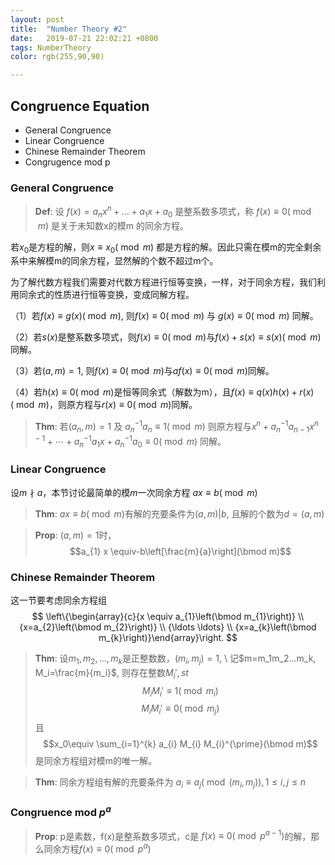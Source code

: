 ```yaml
---
layout: post
title:  "Number Theory #2"
date:   2019-07-21 22:02:21 +0800
tags: NumberTheory
color: rgb(255,90,90)

---
```


## Congruence Equation

+ General Congruence 
+ Linear Congruence
+ Chinese Remainder Theorem
+ Congrugence mod p

### General Congruence

> **Def**: 设 $f(x)=a_nx^n+\ldots +a_1x+a_0$ 是整系数多项式，称 $f(x)\equiv0(\bmod m)$ 是关于未知数x的模m 的同余方程。

若$x_0$是方程的解，则$x\equiv x_0(\bmod m)$ 都是方程的解。因此只需在模m的完全剩余系中来解模m的同余方程，显然解的个数不超过m个。

为了解代数方程我们需要对代数方程进行恒等变换，一样，对于同余方程，我们利用同余式的性质进行恒等变换，变成同解方程。

（1）若$f(x)\equiv g(x)(\bmod m)$, 则$f(x)\equiv0(\bmod m)$ 与 $g(x)\equiv0(\bmod m)$ 同解。

（2）若$s(x)$是整系数多项式，则$f(x)\equiv0(\bmod m)$与$f(x)+s(x)\equiv s(x)(\bmod m)$同解。

（3）若$(a,m)=1$, 则$f(x)\equiv0(\bmod m)$与$af(x)\equiv 0(\bmod m)$同解。

（4）若$h(x)\equiv0(\bmod m)$是恒等同余式（解数为m），且$f(x) \equiv q(x) h(x)+r(x)(\bmod m)$，则原方程与$r(x) \equiv 0(\bmod m)$同解。

> **Thm**: 若$(a_n,m)=1$ 及 $a_n^{-1}a_n\equiv1(\bmod m)$ 则原方程与$x^{n}+a_{n}^{-1} a_{n-1} x^{n-1}+\cdots+a_{n}^{-1} a_{1} x+a_{n}^{-1} a_{0} \equiv 0(\bmod m)$ 同解。

### Linear Congruence

设$m \nmid a$，本节讨论最简单的模$m$一次同余方程 $ax\equiv b(\bmod m)$

> **Thm**: $ax\equiv b(\bmod m)$有解的充要条件为$(a,m)|b$, 且解的个数为$d=(a,m)$

> **Prop**: $(a,m)=1$时，$$a_{1} x \equiv-b\left[\frac{m}{a}\right](\bmod m)$$

### Chinese Remainder Theorem

这一节要考虑同余方程组
$$
\left\{\begin{array}{c}{x \equiv a_{1}\left(\bmod m_{1}\right)} \\ {x=a_{2}\left(\bmod m_{2}\right)} \\ {\ldots \ldots} \\ {x=a_{k}\left(\bmod m_{k}\right)}\end{array}\right.
$$

> **Thm**: 设$m_1, m_2, ... ,m_k$是正整数数，$(m_i,m_j)=1$, \\ 记$m=m_1m_2...m_k, M_i=\frac{m}{m_i}$, 则存在整数$M_i', st$
> 	$$M_iM_i'\equiv1(\bmod m_i)$$
> 	$$M_iM_i'\equiv0(\bmod m_j)$$
> 	且 $$x_0\equiv \sum_{i=1}^{k} a_{i} M_{i} M_{i}^{\prime}(\bmod m)$$是同余方程组对模m的唯一解。

> **Thm**: 同余方程组有解的充要条件为 $a_{i} \equiv a_{j}\left(\bmod \left(m_{i}, m_{j}\right)\right), 1 \leqslant i, j \leqslant n$

### Congruence mod $p^a$

> **Prop**: p是素数，f(x)是整系数多项式，c是 $f(x) \equiv 0\left(\bmod p^{a-1}\right)$的解，那么同余方程$f(x) \equiv 0\left(\bmod p^{a}\right)$


